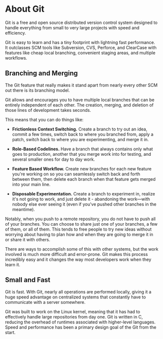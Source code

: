 
# About Git

Git is a free and open source distributed version control system designed to handle everything from small to very large projects with speed and efficiency.

Git is easy to learn and has a tiny footprint with lightning fast performance. It outclasses SCM tools like Subversion, CVS, Perforce, and ClearCase with features like cheap local branching, convenient staging areas, and multiple workflows.

## Branching and Merging

The Git feature that really makes it stand apart from nearly every other SCM out there is its branching model.

Git allows and encourages you to have multiple local branches that can be entirely independent of each other. The creation, merging, and deletion of those lines of development takes seconds.

This means that you can do things like:

- **Frictionless Context Switching.** Create a branch to try out an idea, commit a few times, switch back to where you branched from, apply a patch, switch back to where you are experimenting, and merge it in.

- **Role-Based Codelines.** Have a branch that always contains only what goes to production, another that you merge work into for testing, and several smaller ones for day to day work.

- **Feature Based Workflow.** Create new branches for each new feature you're working on so you can seamlessly switch back and forth between them, then delete each branch when that feature gets merged into your main line.

- **Disposable Experimentation.** Create a branch to experiment in, realize it's not going to work, and just delete it - abandoning the work—with nobody else ever seeing it (even if you've pushed other branches in the meantime).

Notably, when you push to a remote repository, you do not have to push all of your branches. You can choose to share just one of your branches, a few of them, or all of them. This tends to free people to try new ideas without worrying about having to plan how and when they are going to merge it in or share it with others.

There are ways to accomplish some of this with other systems, but the work involved is much more difficult and error-prone. Git makes this process incredibly easy and it changes the way most developers work when they learn it.

## Small and Fast

Git is fast. With Git, nearly all operations are performed locally, giving it a huge speed advantage on centralized systems that constantly have to communicate with a server somewhere.

Git was built to work on the Linux kernel, meaning that it has had to effectively handle large repositories from day one. Git is written in C, reducing the overhead of runtimes associated with higher-level languages. Speed and performance has been a primary design goal of the Git from the start.